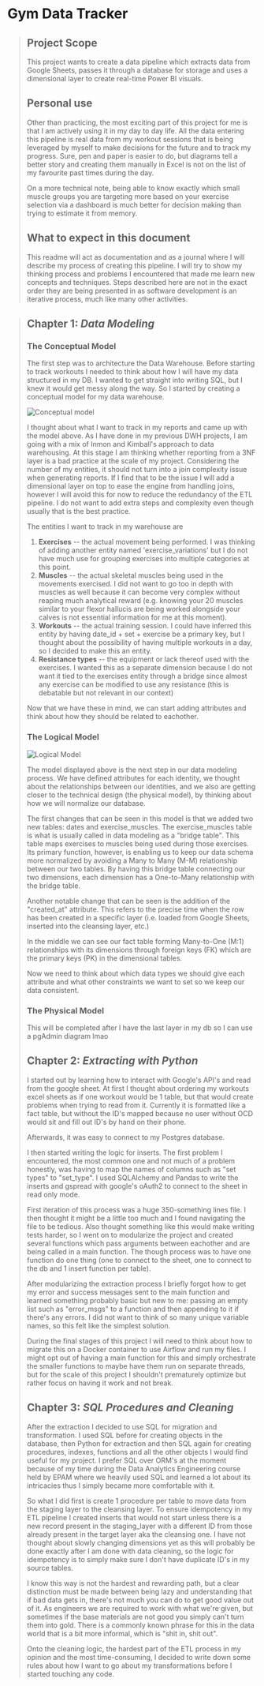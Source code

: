 # Gym Data Tracker

> ## Project Scope
> 
> This project wants to create a data pipeline which extracts data from Google Sheets, passes it through a database for
> storage and uses a dimensional
> layer to create real-time Power BI visuals.
>
> ## Personal use 
> Other than practicing, the most exciting part of this project for me is that I am actively using it in my day to day
> life. All the data entering this pipeline is real data from my workout sessions that is being leveraged by myself
> to make decisions for the future and to track my progress. Sure, pen and paper is easier to do, but diagrams tell a 
> better story and creating them manually in Excel is not on the list of my favourite past times during the day. 
> 
> On a more technical note, being able to know exactly which small muscle groups you are targeting more based on your 
> exercise selection via a dashboard is much better for decision making than trying to estimate it from memory.
>
> ## What to expect in this document
> This readme will act as documentation and as a journal where I will describe my process of creating this pipeline.
> I will try to show my thinking process and problems I encountered that made me learn new concepts and techniques.
> Steps described here are not in the exact order they are being presented in as software development is an iterative 
> process, much like many other activities. 

> ## Chapter 1: _Data Modeling_
> ### The Conceptual Model
> The first step was to architecture the Data Warehouse. Before starting 
> to track workouts I needed to think about how 
> I will have my data structured in my DB. 
> I wanted to get straight into writing SQL,
> but I knew it would get messy along the way.
> So I started by creating a conceptual model for my 
> data warehouse.
> 
> ![Conceptual model](Images/conceptual_model.png)
> 
> I thought about what I want to track in my reports and came up with the model above.
> As I have done in my previous DWH projects, I am going with a mix of Inmon and Kimball's approach 
> to data warehousing. At this stage I am thinking whether reporting from a 3NF layer is 
> a bad practice at the scale of my project. Considering the number of my entities, 
> it should not turn into a join complexity issue when generating reports. If I find that to be the issue I will
> add a dimensional layer on top to ease the engine from handling joins, however I will avoid this for now 
> to reduce the redundancy of the ETL pipeline. I do not want to add extra steps and complexity even though usually that
> is the best practice.
> 
> The entities I want to track in my warehouse are
> 1. **Exercises** -- the actual movement being performed. 
> I was thinking of adding another entity named 'exercise_variations' but I do not have much use 
> for grouping exercises into multiple categories at this point.
> 2. **Muscles** -- the actual skeletal muscles being used in the movements exercised. I did not want to go 
> too in depth with muscles as well because it can become very complex without reaping much analytical 
> reward (e.g. knowing your 20 muscles similar to your flexor hallucis are being worked alongside your calves is not 
> essential information for me at this moment).
> 3. **Workouts**  -- the actual training session. I could have inferred this entity by having date_id + set + exercise be a
> primary key, but I thought about the possibility of having multiple workouts in a day, so I decided to make this an
> entity.
> 4. **Resistance types** -- the equipment or lack thereof used with the exercises. I wanted this as a separate dimension
> because I do not want it tied to the exercises entity through a bridge since almost any exercise can be modified to 
> use any resistance (this is debatable but not relevant in our context)
>
> 
> Now that we have these in mind, we can start adding attributes and think about how they should be related to 
> eachother. 
> 
> ### The Logical Model
> ![Logical Model](Images/logical_model.png)
> 
> The model displayed above is the next step in our data modeling process. We have defined attributes for each
> identity, we thought about the relationships between our identities, and we also are getting closer 
> to the technical design (the physical model), by thinking about how we will normalize our database.
> 
> The first changes that can be seen in this model is that we added two new tables: dates and exercise_muscles.
> The exercise_muscles table is what is usually called in data modeling as a "bridge table".
> This table maps exercises to muscles being used during those exercises. Its primary function, however, is enabling us 
> to keep our data schema more normalized by avoiding a Many to Many (M-M) relationship between our two tables. By 
> having this bridge table connecting our two dimensions, each dimension has a One-to-Many relationship with the bridge 
> table.
> 
> Another notable change that can be seen is the addition of the "created_at" attribute. This refers to the precise time
> when the row has been created in a specific layer (i.e. loaded from Google Sheets, inserted into the cleansing layer,
> etc.)
>
> 
> In the middle we can see our fact table forming Many-to-One (M:1) relationships with its dimensions through 
> foreign keys (FK) which are the primary keys (PK) in the dimensional tables.
> 
> Now we need to think about which data types we should give each attribute and what other constraints we want to set so
> we keep our data consistent. 
> 
> ### The Physical Model
> This will be completed after I have the last layer in my db so I can use a pgAdmin diagram lmao
> ## Chapter 2: _Extracting with Python_
> 
> I started out by learning how to interact with Google's API's and read from the google sheet. At first I thought about 
> ordering my workouts excel sheets as if one workout would be 1 table, but that would create problems when trying to 
> read from it. Currently it is formatted like a fact table, but without the ID's mapped because no user without OCD
> would sit and fill out ID's by hand on their phone. 
> 
> Afterwards, it was easy to connect to my Postgres database. 
> 
> I then started writing the logic for inserts. The first problem I encountered, the most common one and not much of a 
> problem honestly, was having to map the names of columns such as "set types" to "set_type". I used SQLAlchemy and 
> Pandas to write the inserts and gspread with google's oAuth2 to connect to the sheet in read only mode. 
> 
> First iteration of this process was a huge 350-something lines file. I then thought it might be a little too much and 
> I found navigating the file to be tedious. Also thought something like this would make writing tests harder, so I went
> on to modularize the project and created several functions which pass arguments between eachother and are being called
> in a main function. The though process was to have one function do one thing (one to connect to the sheet, one to 
> connect to the db and 1 insert function per table). 
> 
> After modularizing the extraction process I briefly forgot how to get my error and success messages sent to the main 
> function and learned something probably basic but new to me: passing an empty list such as "error_msgs" to a function
> and then appending to it if there's any errors. I did not want to think of so many unique variable names, so this felt
> like the simplest solution. 
> 
> During the final stages of this project I will need to think about how to migrate this on a Docker container to use 
> Airflow and run my files. I might opt out of having a main function for this and simply orchestrate the smaller 
> functions to maybe have them run on separate threads, but for the scale of this project I shouldn't prematurely 
> optimize but rather focus on having it work and not break. 
> 
> ## Chapter 3: _SQL Procedures and Cleaning_
> 
> After the extraction I decided to use SQL for migration and transformation. I used SQL before for creating objects in 
> the database, then Python for extraction and then SQL again for creating procedures, indexes, functions and all the 
> other objects I would find useful for my project. 
> I prefer SQL over ORM's at the moment because of my time during the Data Analytics Engineering course held by EPAM 
> where we heavily used SQL and learned a lot about its intricacies thus I simply became more comfortable with it.
> 
> So what I did first is create 1 procedure per table to move data from the staging layer to the cleansing layer. 
> To ensure idempotency in my ETL pipeline I created inserts that would not start unless there is a new record present
> in the staging_layer with a different ID from those already present in the target layer aka the cleansing one. I have 
> not thought about slowly changing dimensions yet as this will probably be done exactly after I am done with data 
> cleaning, so the logic for idempotency is to simply make sure I don't have duplicate ID's in my source tables. 
> 
> I know this way is not the hardest and rewarding path, but a clear distinction must be made between being 
> lazy and understanding that if bad data gets in, there's not much you can do to get good value out of it. As engineers
> we are required to work with what we're given, but sometimes if the base materials are not good you simply can't turn 
> them into gold. There is a commonly known phrase for this in the data world that is a bit more informal, which is 
> "shit in, shit out". 
> 
> Onto the cleaning logic, the hardest part of the ETL process in my opinion and the most time-consuming, I decided to 
> write down some rules about how I want to go about my transformations before I started touching any code. 